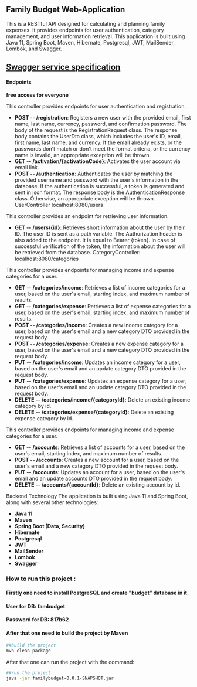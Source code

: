 ## Family Budget Web-Application
This is a RESTful API designed for calculating and planning family expenses. It provides endpoints for user authentication, category management, and user information retrieval. This application is built using Java 11, Spring Boot, Maven, Hibernate, Postgresql, JWT, MailSender, Lombok, and Swagger.

##  [Swagger service specification](family.json)</br>

#### Endpoints
**free access for everyone**

This controller provides endpoints for user authentication and registration.

- **POST -- /registration**: Registers a new user with the provided email, first name, last name, currency, password, and confirmation password. The body of the request is the RegistrationRequest class. The response body contains the UserDto class, which includes the user's ID, email, first name, last name, and currency. If the email already exists, or the passwords don't match or don't meet the format criteria, or the currency name is invalid, an appropriate exception will be thrown.
- **GET -- /activation/{activationCode}**: Activates the user account via email link.
- **POST -- /authentication**: Authenticates the user by matching the provided username and password with the user's information in the database. If the authentication is successful, a token is generated and sent in json format. The response body is the AuthenticationResponse class. Otherwise, an appropriate exception will be thrown.
UserController
localhost:8080/users

This controller provides an endpoint for retrieving user information.

- **GET -- /users/{id}**: Retrieves short information about the user by their ID. The user ID is sent as a path variable. The Authorization header is also added to the endpoint. It is equal to Bearer {token}. In case of successful verification of the token, the information about the user will be retrieved from the database.
CategoryController:
localhost:8080/categories

This controller provides endpoints for managing income and expense categories for a user.

- **GET -- /categories/income**: Retrieves a list of income categories for a user, based on the user's email, starting index, and maximum number of results.
- **GET -- /categories/expense**: Retrieves a list of expense categories for a user, based on the user's email, starting index, and maximum number of results.
- **POST -- /categories/income**: Creates a new income category for a user, based on the user's email and a new category DTO provided in the request body.
- **POST -- /categories/expense**: Creates a new expense category for a user, based on the user's email and a new category DTO provided in the request body.
- **PUT -- /categories/income**: Updates an income category for a user, based on the user's email and an update category DTO provided in the request body.
- **PUT -- /categories/expense**: Updates an expense category for a user, based on the user's email and an update category DTO provided in the request body.
- **DELETE -- /categories/income/{categoryId}**: Delete an existing income category by id.
- **DELETE -- /categories/expense/{categoryId}**: Delete an existing expense category by id.

This controller provides endpoints for managing income and expense categories for a user.

- **GET -- /accounts**: Retrieves a list of accounts for a user, based on the user's email, starting index, and maximum number of results.
- **POST -- /accounts**: Creates a new account for a user, based on the user's email and a new category DTO provided in the request body.
- **PUT -- /accounts**: Updates an account for a user, based on the user's email and an update accounts DTO provided in the request body.
- **DELETE -- /accounts/{accountId}**: Delete an existing account by id.

Backend Technology
The application is built using Java 11 and Spring Boot, along with several other technologies:

- **Java 11**
- **Maven**
- **Spring Boot (Data, Security)**
- **Hibernate**
- **Postgresql**
- **JWT**
- **MailSender**
- **Lombok**
- **Swagger**

### How to run this project :

#### Firstly one need to install PostgreSQL and create "budget" database in it.
#### User for DB: fambudget
#### Password for DB: 817b62

#### After that one need to build the project by Maven
```sh
##build the project
mvn clean package  
```

After that one can run the project with the command:
```sh
##run the project
java -jar familybudget-0.0.1-SNAPSHOT.jar
```